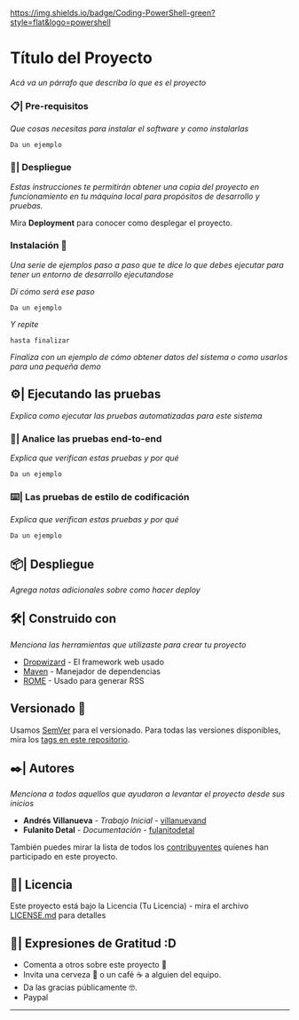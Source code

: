 https://img.shields.io/badge/Coding-PowerShell-green?style=flat&logo=powershell

# Título del Proyecto

_Acá va un párrafo que describa lo que es el proyecto_

### 📋| Pre-requisitos 

_Que cosas necesitas para instalar el software y como instalarlas_

```
Da un ejemplo
```

### 🚀| Despliegue

_Estas instrucciones te permitirán obtener una copia del proyecto en funcionamiento en tu máquina local para propósitos de desarrollo y pruebas._

Mira **Deployment** para conocer como desplegar el proyecto.

### Instalación 🔧

_Una serie de ejemplos paso a paso que te dice lo que debes ejecutar para tener un entorno de desarrollo ejecutandose_

_Dí cómo será ese paso_

```
Da un ejemplo
```

_Y repite_

```
hasta finalizar
```

_Finaliza con un ejemplo de cómo obtener datos del sistema o como usarlos para una pequeña demo_

## ⚙️| Ejecutando las pruebas 

_Explica como ejecutar las pruebas automatizadas para este sistema_

### 🔩| Analice las pruebas end-to-end 

_Explica que verifican estas pruebas y por qué_

```
Da un ejemplo
```

### ⌨️| Las pruebas de estilo de codificación 

_Explica que verifican estas pruebas y por qué_

```
Da un ejemplo
```

## 📦| Despliegue

_Agrega notas adicionales sobre como hacer deploy_

## 🛠️| Construido con 

_Menciona las herramientas que utilizaste para crear tu proyecto_

* [Dropwizard](http://www.dropwizard.io/1.0.2/docs/) - El framework web usado
* [Maven](https://maven.apache.org/) - Manejador de dependencias
* [ROME](https://rometools.github.io/rome/) - Usado para generar RSS

## Versionado 📌

Usamos [SemVer](http://semver.org/) para el versionado. Para todas las versiones disponibles, mira los [tags en este repositorio](https://github.com/tu/proyecto/tags).

## ✒️| Autores 

_Menciona a todos aquellos que ayudaron a levantar el proyecto desde sus inicios_

* **Andrés Villanueva** - *Trabajo Inicial* - [villanuevand](https://github.com/villanuevand)
* **Fulanito Detal** - *Documentación* - [fulanitodetal](#fulanito-de-tal)

También puedes mirar la lista de todos los [contribuyentes](https://github.com/your/project/contributors) quíenes han participado en este proyecto. 

## 📄| Licencia 

Este proyecto está bajo la Licencia (Tu Licencia) - mira el archivo [LICENSE.md](LICENSE.md) para detalles

## 🎁| Expresiones de Gratitud :D

* Comenta a otros sobre este proyecto 📢
* Invita una cerveza 🍺 o un café ☕ a alguien del equipo. 
* Da las gracias públicamente 🤓.
* Paypal


---